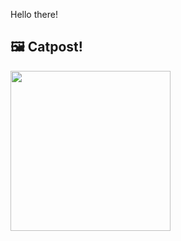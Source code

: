 Hello there!



## 🖼️ Catpost!

<sub>
    <img src="https://cdn2.thecatapi.com/images/MTY4MzIyMA.jpg" height="256">
</sub>

